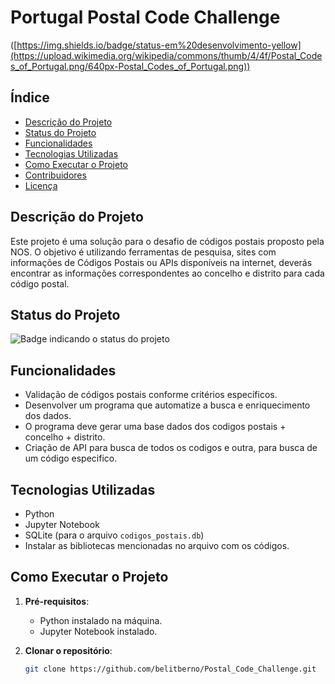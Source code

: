 # Portugal Postal Code Challenge

([https://img.shields.io/badge/status-em%20desenvolvimento-yellow](https://upload.wikimedia.org/wikipedia/commons/thumb/4/4f/Postal_Codes_of_Portugal.png/640px-Postal_Codes_of_Portugal.png))

## Índice

- [Descrição do Projeto](#descrição-do-projeto)
- [Status do Projeto](#status-do-projeto)
- [Funcionalidades](#funcionalidades)
- [Tecnologias Utilizadas](#tecnologias-utilizadas)
- [Como Executar o Projeto](#como-executar-o-projeto)
- [Contribuidores](#contribuidores)
- [Licença](#licença)

## Descrição do Projeto

Este projeto é uma solução para o desafio de códigos postais proposto pela NOS. O objetivo é utilizando ferramentas de pesquisa, sites com informações de Códigos Postais ou APIs disponíveis na internet, deverás encontrar as informações correspondentes ao concelho e distrito para cada código postal.

## Status do Projeto

![Badge indicando o status do projeto](https://img.shields.io/badge/status-concluído-brightgreen)

## Funcionalidades

- Validação de códigos postais conforme critérios específicos.
- Desenvolver um programa que automatize a busca e enriquecimento dos dados.
- O programa deve gerar uma base dados dos codigos postais + concelho + distrito.
- Criação de API para busca de todos os codigos e outra, para busca de um código especifico.

## Tecnologias Utilizadas

- Python
- Jupyter Notebook
- SQLite (para o arquivo `codigos_postais.db`)
- Instalar as bibliotecas mencionadas no arquivo com os códigos.

## Como Executar o Projeto

1. **Pré-requisitos**:
   - Python instalado na máquina.
   - Jupyter Notebook instalado.
   
2. **Clonar o repositório**:

   ```bash
   git clone https://github.com/belitberno/Postal_Code_Challenge.git
